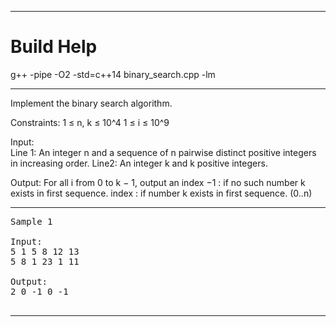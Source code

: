 
***

# Build Help

g++ -pipe -O2 -std=c++14 binary_search.cpp -lm

***

Implement the binary search algorithm.

Constraints: 
  1 ≤ n, k ≤ 10^4
  1 ≤ i ≤ 10^9

Input:  
  Line 1: An integer n and a sequence of n pairwise distinct positive integers in increasing order.
  Line2: An integer k and k positive integers.

Output: For all i from 0 to k − 1, output an index
     −1 : if no such number k exists in first sequence.
  index : if number k exists in first sequence.
  (0..n) 
  
***

<pre>
Sample 1

Input:
5 1 5 8 12 13
5 8 1 23 1 11

Output:
2 0 -1 0 -1

</pre>

***


